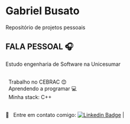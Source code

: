 # Gabriel Busato
Repositório de projetos pessoais

## FALA PESSOAL 🎧

Estudo engenharia de Software na Unicesumar 

 <br/> &nbsp; Trabalho no CEBRAC 😊
 <br/> &nbsp; Aprendendo a programar 💻
 <br/> &nbsp; Minha stack: C++
 
 <br/> :email: &nbsp; Entre em contato comigo: [![Linkedin Badge](https://img.shields.io/badge/-Busato-blue?style=flat-square&logo=Linkedin&logoColor=white&link=https://https://www.linkedin.com/in/gabriel-busato-a05883215/)](https://www.linkedin.com/in/gabriel-busato-a05883215/) 
|
